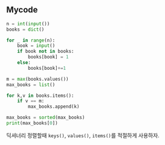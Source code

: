 ## Mycode
```python
n = int(input())
books = dict()

for _ in range(n):
    book = input()
    if book not in books:
        books[book] = 1
    else:
        books[book]+=1

m = max(books.values())
max_books = list()

for k,v in books.items():
    if v == m:
        max_books.append(k)

max_books = sorted(max_books)
print(max_books[0])
```

딕셔너리 정렬할때 `keys()`, `values()`, `items()`를 적절하게 사용하자.
